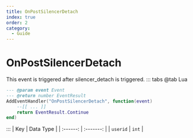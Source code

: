 ```yaml
---
title: OnPostSilencerDetach
index: true
order: 2
category:
  - Guide
---
```


# OnPostSilencerDetach
This event is triggered after silencer_detach is triggered.
::: tabs
@tab Lua
```lua
--- @param event Event
--- @return number EventResult
AddEventHandler("OnPostSilencerDetach", function(event)
    --[[ ... ]]
    return EventResult.Continue
end)
```

:::
|    Key   | Data Type |
| :------: | :-------: |
| `userid` |   `int`   |
